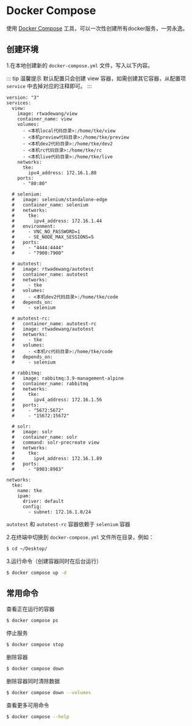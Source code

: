 # Docker Compose

使用 [Docker Compose](https://docs.docker.com/compose/) 工具，可以一次性创建所有docker服务，一劳永逸。

## 创建环境

1.在本地创建新的 `docker-compose.yml` 文件，写入以下内容。

::: tip 温馨提示
默认配置只会创建 view 容器，如需创建其它容器，从配置项 `service` 中去掉对应的注释即可。
:::

```yaml{2}
version: "3"
services:
  view:
    image: rtwadewang/view
    container_name: view
    volumes:
      - <本机local代码目录>:/home/tke/view
      - <本机preview代码目录>:/home/tke/preview
      - <本机dev2代码目录>:/home/tke/dev2
      - <本机rc代码目录>:/home/tke/rc
      - <本机live代码目录>:/home/tke/live
    networks:
      tke:
        ipv4_address: 172.16.1.80
    ports:
      - "80:80"

  # selenium:
  #   image: selenium/standalone-edge
  #   container_name: selenium
  #   networks:
  #     tke:
  #       ipv4_address: 172.16.1.44
  #   environment:
  #     - VNC_NO_PASSWORD=1
  #     - SE_NODE_MAX_SESSIONS=5
  #   ports:
  #     - "4444:4444"
  #     - "7900:7900"

  # autotest:
  #   image: rtwadewang/autotest
  #   container_name: autotest
  #   networks:
  #     - tke
  #   volumes:
  #     - <本机dev2代码目录>:/home/tke/code
  #   depends_on:
  #     - selenium

  # autotest-rc:
  #   container_name: autotest-rc
  #   image: rtwadewang/autotest
  #   networks:
  #     - tke
  #   volumes:
  #     - <本机rc代码目录>:/home/tke/code
  #   depends_on:
  #     - selenium

  # rabbitmq:
  #   image: rabbitmq:3.9-management-alpine
  #   container_name: rabbitmq
  #   networks:
  #     tke:
  #       ipv4_address: 172.16.1.56
  #   ports:
  #     - "5672:5672"
  #     - "15672:15672"

  # solr:
  #   image: solr
  #   container_name: solr
  #   command: solr-precreate view
  #   networks:
  #     tke:
  #       ipv4_address: 172.16.1.89
  #   ports:
  #     - "8983:8983"
  
networks:
  tke:
    name: tke
    ipam:
      driver: default
      config:
        - subnet: 172.16.1.0/24
```

`autotest` 和 `autotest-rc` 容器依赖于 `selenium` 容器

2.在终端中切换到 `docker-compose.yml` 文件所在目录，例如：
```sh
$ cd ~/Desktop/
```

3.运行命令（创建容器同时在后台运行）
```sh
$ docker compose up -d
```

## 常用命令

查看正在运行的容器

```sh
$ docker compose ps
```

停止服务
```sh
$ docker compose stop
```

删除容器
```sh 
$ docker compose down
```

删除容器同时清除数据
```sh 
$ docker compose down --volumes
```

查看更多可用命令
```sh
$ docker compose --help
```